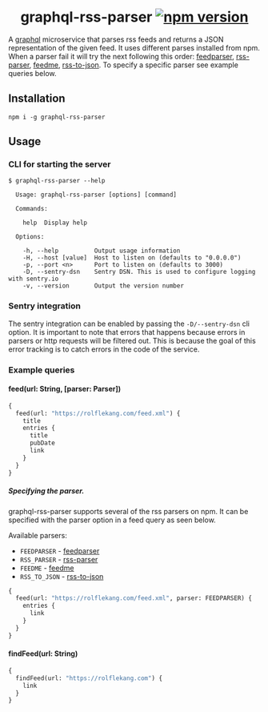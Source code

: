 <h1 style="text-align: center;">
graphql-rss-parser
<a href="https://www.npmjs.com/package/graphql-rss-parser"><img src="https://img.shields.io/npm/v/graphql-rss-parser.svg" alt="npm version"></a>
</h1>

A [graphql][] microservice that parses rss feeds and returns a JSON representation of the
given feed. It uses different parses installed from npm. When a parser fail it will try the next following this order: [feedparser][], [rss-parser][], [feedme][], [rss-to-json][]. To specify a specific parser see example queries below.



## Installation

```shell
npm i -g graphql-rss-parser
```

## Usage

### CLI for starting the server

```shell
$ graphql-rss-parser --help

  Usage: graphql-rss-parser [options] [command]

  Commands:

    help  Display help

  Options:

    -h, --help          Output usage information
    -H, --host [value]  Host to listen on (defaults to "0.0.0.0")
    -p, --port <n>      Port to listen on (defaults to 3000)
    -D, --sentry-dsn    Sentry DSN. This is used to configure logging with sentry.io
    -v, --version       Output the version number
```

### Sentry integration

The sentry integration can be enabled by passing the `-D/--sentry-dsn` cli option. It is important to note
that errors that happens because errors in parsers or http requests will be filtered out. This is because
the goal of this error tracking is to catch errors in the code of the service.

### Example queries

#### feed(url: String, [parser: Parser])
```graphql
{
  feed(url: "https://rolflekang.com/feed.xml") {
    title
    entries {
      title
      pubDate
      link
    }
  }
}
```

##### Specifying the parser.
graphql-rss-parser supports several of the rss parsers on npm. It can be specified with the parser option in a feed query as seen below.

Available parsers:

* `FEEDPARSER` - [feedparser][]
* `RSS_PARSER` - [rss-parser][]
* `FEEDME` - [feedme][]
* `RSS_TO_JSON` - [rss-to-json][]

```graphql
{
  feed(url: "https://rolflekang.com/feed.xml", parser: FEEDPARSER) {
    entries {
      link
    }
  }
}
```


#### findFeed(url: String)
```graphql
{
  findFeed(url: "https://rolflekang.com") {
    link
  }
}
```

[graphql]: http://graphql.org/
[feedparser]: https://www.npmjs.com/package/feedparser
[rss-parser]: https://www.npmjs.com/package/rss-parser
[feedme]: https://www.npmjs.com/package/feedme
[rss-to-json]: https://www.npmjs.com/package/rss-to-json

